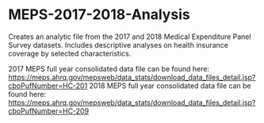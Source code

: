 # MEPS-2017-2018-Analysis
Creates an analytic file from the 2017 and 2018 Medical Expenditure Panel Survey datasets. Includes descriptive analyses on health insurance coverage by selected characteristics. 

2017 MEPS full year consolidated data file can be found here: https://meps.ahrq.gov/mepsweb/data_stats/download_data_files_detail.jsp?cboPufNumber=HC-201
2018 MEPS full year consolidated data file can be found here: https://meps.ahrq.gov/mepsweb/data_stats/download_data_files_detail.jsp?cboPufNumber=HC-209
